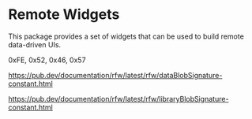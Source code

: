 # Remote Widgets

This package provides a set of widgets that can be used to build remote data-driven UIs.

0xFE, 0x52, 0x46, 0x57


https://pub.dev/documentation/rfw/latest/rfw/dataBlobSignature-constant.html


https://pub.dev/documentation/rfw/latest/rfw/libraryBlobSignature-constant.html